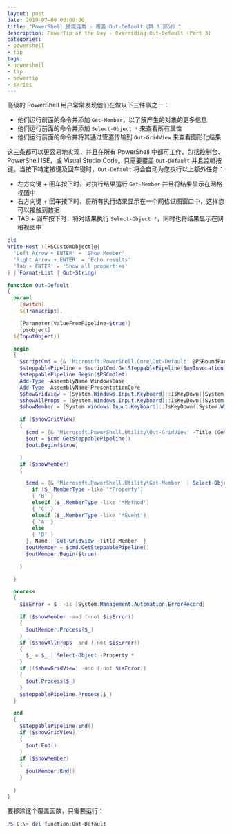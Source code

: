```yaml
---
layout: post
date: 2019-07-09 00:00:00
title: "PowerShell 技能连载 - 覆盖 Out-Default（第 3 部分）"
description: PowerTip of the Day - Overriding Out-Default (Part 3)
categories:
- powershell
- tip
tags:
- powershell
- tip
- powertip
- series
---
```

高级的 PowerShell 用户常常发现他们在做以下三件事之一：

* 他们运行前面的命令并添加 `Get-Member`，以了解产生的对象的更多信息
* 他们运行前面的命令并添加 `Select-Object *` 来查看所有属性
* 他们运行前面的命令并将其通过管道传输到 `Out-GridView` 来查看图形化结果

这三条都可以更容易地实现，并且在所有 PowerShell 中都可工作，包括控制台、PowerShell ISE，或 Visual Studio Code。只需要覆盖 `Out-Default` 并且监听按键。当按下特定按键及回车键时，`Out-Default` 将会自动为您执行以上额外任务：

* 左方向键 + 回车按下时，对执行结果运行 `Get-Member` 并且将结果显示在网格视图中
* 右方向键 + 回车按下时，将所有执行结果显示在一个网格试图窗口中，这样您可以接触到数据
* TAB + 回车按下时，将对结果执行 `Select-Object *`，同时也将结果显示在网格视图中

```powershell
cls
Write-Host ([PSCustomObject]@{
  'Left Arrow + ENTER' = 'Show Member'
  'Right Arrow + ENTER' = 'Echo results'
  'Tab + ENTER' = 'Show all properties'
} | Format-List | Out-String)

function Out-Default
{
  param(
    [switch]
    ${Transcript},

    [Parameter(ValueFromPipeline=$true)]
    [psobject]
  ${InputObject})

  begin
  {
    $scriptCmd = {& 'Microsoft.PowerShell.Core\Out-Default' @PSBoundParameters }
    $steppablePipeline = $scriptCmd.GetSteppablePipeline($myInvocation.CommandOrigin)
    $steppablePipeline.Begin($PSCmdlet)
    Add-Type -AssemblyName WindowsBase
    Add-Type -AssemblyName PresentationCore
    $showGridView = [System.Windows.Input.Keyboard]::IsKeyDown([System.Windows.Input.Key]::Right)
    $showAllProps = [System.Windows.Input.Keyboard]::IsKeyDown([System.Windows.Input.Key]::Tab)
    $showMember = [System.Windows.Input.Keyboard]::IsKeyDown([System.Windows.Input.Key]::Left)

    if ($showGridView)
    {
      $cmd = {& 'Microsoft.PowerShell.Utility\Out-GridView' -Title (Get-Date -Format 'HH:mm:ss')  }
      $out = $cmd.GetSteppablePipeline()
      $out.Begin($true)

    }
    if ($showMember)
    {

      $cmd = {& 'Microsoft.PowerShell.Utility\Get-Member' | Select-Object -Property @{Name = 'Type';Expression = { $_.TypeName }}, Name, MemberType, Definition | Sort-Object -Property Type, {
        if ($_.MemberType -like '*Property')
        { 'B' }
        elseif ($_.MemberType -like '*Method')
        { 'C' }
        elseif ($_.MemberType -like '*Event')
        { 'A' }
        else
        { 'D' }
      }, Name | Out-GridView -Title Member  }
      $outMember = $cmd.GetSteppablePipeline()
      $outMember.Begin($true)

    }

  }

  process
  {
    $isError = $_ -is [System.Management.Automation.ErrorRecord]

    if ($showMember -and (-not $isError))
    {
      $outMember.Process($_)
    }
    if ($showAllProps -and (-not $isError))
    {
      $_ = $_ | Select-Object -Property *
    }
    if (($showGridView) -and (-not $isError))
    {
      $out.Process($_)
    }
    $steppablePipeline.Process($_)
  }

  end
  {
    $steppablePipeline.End()
    if ($showGridView)
    {
      $out.End()
    }
    if ($showMember)
    {
      $outMember.End()
    }

  }
}
```

要移除这个覆盖函数，只需要运行：

```powershell
PS C:\> del function:Out-Default
```

<!--本文国际来源：[Overriding Out-Default (Part 3)](https://community.idera.com/database-tools/powershell/powertips/b/tips/posts/overriding-out-default-part-3)-->

